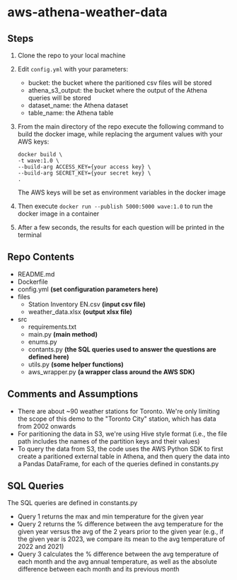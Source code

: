 # aws-athena-weather-data

## Steps

1. Clone the repo to your local machine
2. Edit `config.yml` with your parameters:
    - bucket: the bucket where the paritioned csv files will be stored
    - athena_s3_output: the bucket where the output of the Athena queries will be stored
    - dataset_name: the Athena dataset
    - table_name: the Athena table
3. From the main directory of the repo execute the following command to build the docker image, while replacing the argument values with your AWS keys:
    ```
    docker build \
    -t wave:1.0 \
    --build-arg ACCESS_KEY={your access key} \
    --build-arg SECRET_KEY={your secret key} \
    .
    ```
    The AWS keys will be set as environment variables in the docker image  

4. Then execute `docker run --publish 5000:5000 wave:1.0` to run the docker image in a container
5. After a few seconds, the results for each question will be printed in the terminal

## Repo Contents

- README.md
- Dockerfile
- config.yml **(set configuration parameters here)**
- files
    - Station Inventory EN.csv **(input csv file)**
    - weather_data.xlsx **(output xlsx file)**
- src
    - requirements.txt
    - main.py **(main method)**
    - enums.py
    - contants.py **(the SQL queries used to answer the questions are defined here)**
    - utils.py **(some helper functions)**
    - aws_wrapper.py **(a wrapper class around the AWS SDK)**

## Comments and Assumptions

- There are about ~90 weather stations for Toronto. We're only limiting the scope of this demo to the "Toronto City" station, which has data from 2002 onwards
- For paritioning the data in S3, we're using Hive style format (i.e., the file path includes the names of the partition keys and their values)
- To query the data from S3, the code uses the AWS Python SDK to first create a paritioned external table in Athena, and then query the data into a Pandas DataFrame, for each of the queries defined in constants.py

## SQL Queries
The SQL queries are defined in constants.py
- Query 1 returns the max and min temperature for the given year
- Query 2 returns the % difference between the avg temperature for the given year versus the avg of the 2 years prior to the given year (e.g., if the given year is 2023, we compare its mean to the avg temperature of 2022 and 2021)
- Query 3 calculates the % difference between the avg temperature of each month and the avg annual temperature, as well as the absolute difference between each month and its previous month
